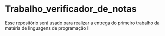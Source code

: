 # Trabalho_verificador_de_notas
Esse repositório será usado para realizar a entrega do primeiro trabalho da matéria de linguagens de programação II
